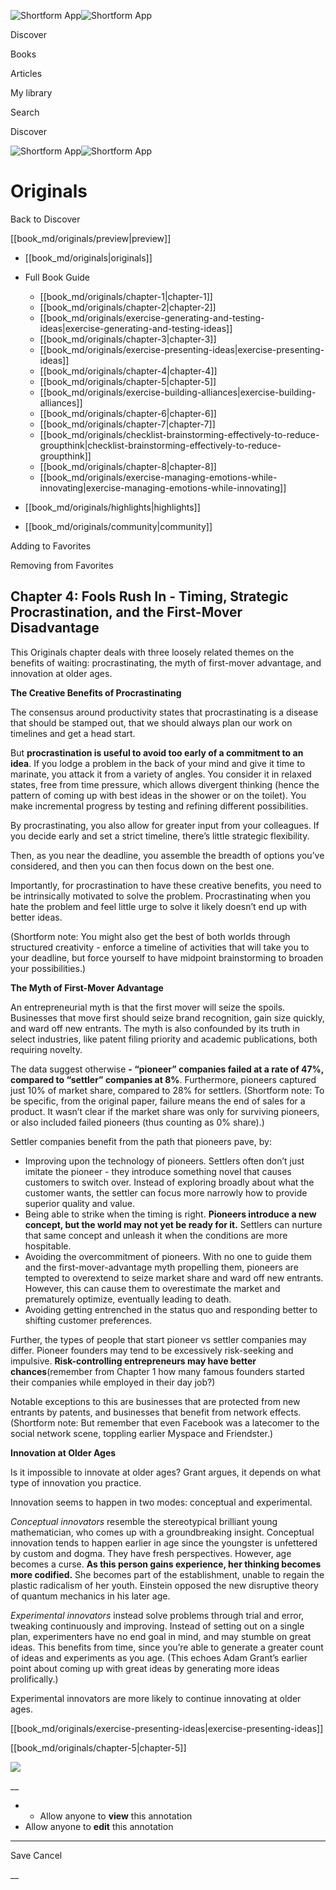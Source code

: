 ![Shortform App](/img/logo.36a2399e.svg)![Shortform App](/img/logo-dark.70c1b072.svg)

Discover

Books

Articles

My library

Search

Discover

![Shortform App](/img/logo.36a2399e.svg)![Shortform App](/img/logo-dark.70c1b072.svg)

# Originals

Back to Discover

[[book_md/originals/preview|preview]]

  * [[book_md/originals|originals]]
  * Full Book Guide

    * [[book_md/originals/chapter-1|chapter-1]]
    * [[book_md/originals/chapter-2|chapter-2]]
    * [[book_md/originals/exercise-generating-and-testing-ideas|exercise-generating-and-testing-ideas]]
    * [[book_md/originals/chapter-3|chapter-3]]
    * [[book_md/originals/exercise-presenting-ideas|exercise-presenting-ideas]]
    * [[book_md/originals/chapter-4|chapter-4]]
    * [[book_md/originals/chapter-5|chapter-5]]
    * [[book_md/originals/exercise-building-alliances|exercise-building-alliances]]
    * [[book_md/originals/chapter-6|chapter-6]]
    * [[book_md/originals/chapter-7|chapter-7]]
    * [[book_md/originals/checklist-brainstorming-effectively-to-reduce-groupthink|checklist-brainstorming-effectively-to-reduce-groupthink]]
    * [[book_md/originals/chapter-8|chapter-8]]
    * [[book_md/originals/exercise-managing-emotions-while-innovating|exercise-managing-emotions-while-innovating]]
  * [[book_md/originals/highlights|highlights]]
  * [[book_md/originals/community|community]]



Adding to Favorites 

Removing from Favorites 

## Chapter 4: Fools Rush In - Timing, Strategic Procrastination, and the First-Mover Disadvantage

This Originals chapter deals with three loosely related themes on the benefits of waiting: procrastinating, the myth of first-mover advantage, and innovation at older ages.

**The Creative Benefits of Procrastinating**

The consensus around productivity states that procrastinating is a disease that should be stamped out, that we should always plan our work on timelines and get a head start.

But **procrastination is useful to avoid too early of a commitment to an idea**. If you lodge a problem in the back of your mind and give it time to marinate, you attack it from a variety of angles. You consider it in relaxed states, free from time pressure, which allows divergent thinking (hence the pattern of coming up with best ideas in the shower or on the toilet). You make incremental progress by testing and refining different possibilities.

By procrastinating, you also allow for greater input from your colleagues. If you decide early and set a strict timeline, there’s little strategic flexibility.

Then, as you near the deadline, you assemble the breadth of options you’ve considered, and then you can then focus down on the best one.

Importantly, for procrastination to have these creative benefits, you need to be intrinsically motivated to solve the problem. Procrastinating when you hate the problem and feel little urge to solve it likely doesn’t end up with better ideas.

(Shortform note: You might also get the best of both worlds through structured creativity - enforce a timeline of activities that will take you to your deadline, but force yourself to have midpoint brainstorming to broaden your possibilities.)

**The Myth of First-Mover Advantage**

An entrepreneurial myth is that the first mover will seize the spoils. Businesses that move first should seize brand recognition, gain size quickly, and ward off new entrants. The myth is also confounded by its truth in select industries, like patent filing priority and academic publications, both requiring novelty.

The data suggest otherwise **\- “pioneer” companies failed at a rate of 47%, compared to “settler” companies at 8%**. Furthermore, pioneers captured just 10% of market share, compared to 28% for settlers. (Shortform note: To be specific, from the original paper, failure means the end of sales for a product. It wasn’t clear if the market share was only for surviving pioneers, or also included failed pioneers (thus counting as 0% share).)

Settler companies benefit from the path that pioneers pave, by:

  * Improving upon the technology of pioneers. Settlers often don’t just imitate the pioneer - they introduce something novel that causes customers to switch over. Instead of exploring broadly about what the customer wants, the settler can focus more narrowly how to provide superior quality and value.
  * Being able to strike when the timing is right. **Pioneers introduce a new concept, but the world may not yet be ready for it.** Settlers can nurture that same concept and unleash it when the conditions are more hospitable.
  * Avoiding the overcommitment of pioneers. With no one to guide them and the first-mover-advantage myth propelling them, pioneers are tempted to overextend to seize market share and ward off new entrants. However, this can cause them to overestimate the market and prematurely optimize, eventually leading to death. 
  * Avoiding getting entrenched in the status quo and responding better to shifting customer preferences.



Further, the types of people that start pioneer vs settler companies may differ. Pioneer founders may tend to be excessively risk-seeking and impulsive. **Risk-controlling entrepreneurs may have better chances**(remember from Chapter 1 how many famous founders started their companies while employed in their day job?)

Notable exceptions to this are businesses that are protected from new entrants by patents, and businesses that benefit from network effects. (Shortform note: But remember that even Facebook was a latecomer to the social network scene, toppling earlier Myspace and Friendster.)

**Innovation at Older Ages**

Is it impossible to innovate at older ages? Grant argues, it depends on what type of innovation you practice.

Innovation seems to happen in two modes: conceptual and experimental.

_Conceptual innovators_ resemble the stereotypical brilliant young mathematician, who comes up with a groundbreaking insight. Conceptual innovation tends to happen earlier in age since the youngster is unfettered by custom and dogma. They have fresh perspectives. However, age becomes a curse. **As this person gains experience, her thinking becomes more codified.** She becomes part of the establishment, unable to regain the plastic radicalism of her youth. Einstein opposed the new disruptive theory of quantum mechanics in his later age.

_Experimental innovators_ instead solve problems through trial and error, tweaking continuously and improving. Instead of setting out on a single plan, experimenters have no end goal in mind, and may stumble on great ideas. This benefits from time, since you’re able to generate a greater count of ideas and experiments as you age. (This echoes Adam Grant’s earlier point about coming up with great ideas by generating more ideas prolifically.)

Experimental innovators are more likely to continue innovating at older ages.

[[book_md/originals/exercise-presenting-ideas|exercise-presenting-ideas]]

[[book_md/originals/chapter-5|chapter-5]]

![](https://bat.bing.com/action/0?ti=56018282&Ver=2&mid=0adbc2b0-7ffa-499d-851b-0cd409da2905&sid=f30c5e70639211ee87d33f0876d93783&vid=f30c9700639211eeb3a75d830392c94f&vids=0&msclkid=N&pi=0&lg=en-US&sw=800&sh=600&sc=24&nwd=1&tl=Shortform%20%7C%20Book&p=https%3A%2F%2Fwww.shortform.com%2Fapp%2Fbook%2Foriginals%2Fchapter-4&r=&lt=673&evt=pageLoad&sv=1&rn=927201)

__

  *   * Allow anyone to **view** this annotation
  * Allow anyone to **edit** this annotation



* * *

Save Cancel

__



